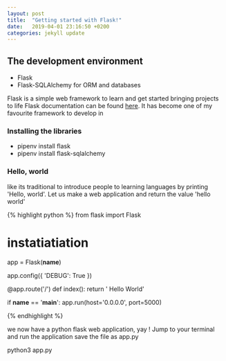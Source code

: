 ```yaml
---
layout: post
title:  "Getting started with Flask!"
date:   2019-04-01 23:16:50 +0200
categories: jekyll update
---
```


## The development environment
* Flask
* Flask-SQLAlchemy for ORM and databases

Flask is a simple web framework to learn and get started bringing projects to life
Flask documentation can be found [here](http://flask.pocoo.org/). It has become one 
of my favourite framework to develop in

### Installing the libraries
* pipenv install flask
* pipenv install flask-sqlalchemy

### Hello, world

like its traditional to introduce people to learning languages
by printing 'Hello, world'. Let us make a web application and return the
value 'hello world'

{% highlight python %}
from flask import Flask

# instatiatiation
app = Flask(__name__)

app.config({
	'DEBUG': True
})


@app.route('/')
def index():
    return ' Hello World'

if __name__ == '__main__':
    app.run(host='0.0.0.0', port=5000)

{% endhighlight %}

we now have a python flask web application, yay !
Jump to your terminal and run the application
save the file as app.py

python3 app.py
